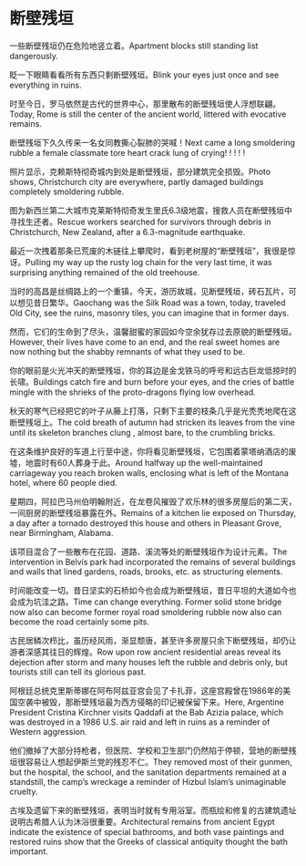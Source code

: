 # 断壁残垣

<p><span class="chinese">一些断壁残垣仍在危险地竖立着。</span><span class="english">Apartment blocks still standing list dangerously.</span></p>

<p><span class="chinese">眨一下眼睛看看所有东西只剩断壁残垣。</span><span class="english">Blink your eyes just once and see everything in ruins.</span></p>

<p><span class="chinese">时至今日，罗马依然是古代的世界中心，那里散布的断壁残垣使人浮想联翩。</span><span class="english">Today, Rome is still the center of the ancient world, littered with evocative remains.</span></p>

<p><span class="chinese">断壁残垣下久久传来一名女同教撕心裂肺的哭喊！</span><span class="english">Next came a long smoldering rubble a female classmate tore heart crack lung of crying! ! ! ! !</span></p>

<p><span class="chinese">照片显示，克赖斯特彻奇城内到处是断壁残垣，部分建筑完全损毁。</span><span class="english">Photo shows, Christchurch city are everywhere, partly damaged buildings completely smoldering rubble.</span></p>

<p><span class="chinese">图为新西兰第二大城市克莱斯特彻奇发生里氏6.3级地震，搜救人员在断壁残垣中寻找生还者。</span><span class="english">Rescue workers searched for survivors through debris in Christchurch, New Zealand, after a 6.3-magnitude earthquake.</span></p>

<p><span class="chinese">最近一次拽着那条已荒废的木链往上攀爬时，看到老树屋的“断壁残垣”，我很是惊讶。</span><span class="english">Pulling my way up the rusty log chain for the very last time, it was surprising anything remained of the old treehouse.</span></p>

<p><span class="chinese">当时的高昌是丝绸路上的一个重镇，今天，游历故城，见断壁残垣，砖石瓦片，可以想见昔日繁华。</span><span class="english">Gaochang was the Silk Road was a town, today, traveled Old City, see the ruins, masonry tiles, you can imagine that in former days.</span></p>

<p><span class="chinese">然而，它们的生命到了尽头，温馨甜蜜的家园如今空余犹存过去原貌的断壁残垣。</span><span class="english">However, their lives have come to an end, and the real sweet homes are now nothing but the shabby remnants of what they used to be.</span></p>

<p><span class="chinese">你的眼前是火光冲天的断壁残垣，你的耳边是金戈铁马的呼号和远古巨龙低掠时的长啸。</span><span class="english">Buildings catch fire and burn before your eyes, and the cries of battle mingle with the shrieks of the proto-dragons flying low overhead.</span></p>

<p><span class="chinese">秋天的寒气已经把它的叶子从藤上打落，只剩下主要的枝条几乎是光秃秃地爬在这断壁残垣上。</span><span class="english">The cold breath of autumn had stricken its leaves from the vine until its skeleton branches clung , almost bare, to the crumbling bricks.</span></p>

<p><span class="chinese">在这条维护良好的车道上行至中途，你将看见断壁残垣，它包围着蒙塔纳酒店的废墟，地震时有60人葬身于此。</span><span class="english">Around halfway up the well-maintained carriageway you reach broken walls, enclosing what is left of the Montana hotel, where 60 people died.</span></p>

<p><span class="chinese">星期四，阿拉巴马州伯明翰附近，在龙卷风摧毁了欢乐林的很多房屋后的第二天，一间厨房的断壁残垣暴露在外。</span><span class="english">Remains of a kitchen lie exposed on Thursday, a day after a tornado destroyed this house and others in Pleasant Grove, near Birmingham, Alabama.</span></p>

<p><span class="chinese">该项目混合了一些散布在花园、道路、溪流等处的断壁残垣作为设计元素。</span><span class="english">The intervention in Belvís park had incorporated the remains of several buildings and walls that lined gardens, roads, brooks, etc. as structuring elements.</span></p>

<p><span class="chinese">时间能改变一切。昔日坚实的石桥如今也会成为断壁残垣，昔日平坦的大道如今也会成为坑洼之路。</span><span class="english">Time can change everything. Former solid stone bridge now also can become former royal road smoldering rubble now also can become the road certainly some pits.</span></p>

<p><span class="chinese">古民居鳞次栉比，虽历经风雨，渐显颓唐，甚至许多房屋只余下断壁残垣，却仍让游者深感其往日的辉煌。</span><span class="english">Row upon row ancient residential areas reveal its dejection after storm and many houses left the rubble and debris only, but tourists still can tell its glorious past.</span></p>

<p><span class="chinese">阿根廷总统克里斯蒂娜在阿布阿兹亚宫会见了卡扎菲，这座宫殿曾在1986年的美国空袭中被毁，那断壁残垣最为西方侵略的印记被保留下来。</span><span class="english">Here, Argentine President Cristina Kirchner visits Qaddafi at the Bab Azizia palace, which was destroyed in a 1986 U.S. air raid and left in ruins as a reminder of Western aggression.</span></p>

<p><span class="chinese">他们撤掉了大部分持枪者，但医院、学校和卫生部门仍然陷于停顿，营地的断壁残垣很容易让人想起伊斯兰党的残忍不仁。</span><span class="english">They removed most of their gunmen, but the hospital, the school, and the sanitation departments remained at a standstill, the camp’s wreckage a reminder of Hizbul Islam’s unimaginable cruelty.</span></p>

<p><span class="chinese">古埃及遗留下来的断壁残垣，表明当时就有专用浴室。而瓶绘和修复的古建筑遗址说明古希腊人认为沐浴很重要。</span><span class="english">Architectural remains from ancient Egypt indicate the existence of special bathrooms, and both vase paintings and restored ruins show that the Greeks of classical antiquity thought the bath important.</span></p>

